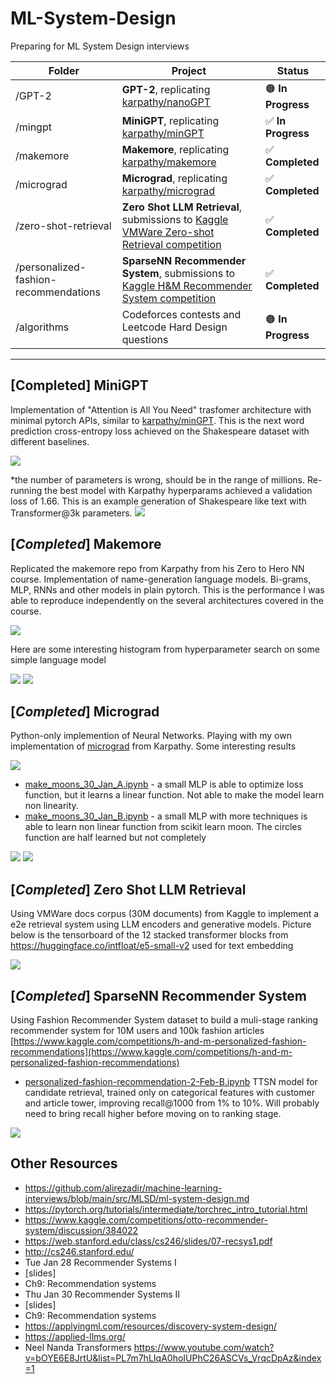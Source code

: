 # ML-System-Design

Preparing for ML System Design interviews

| Folder                                      | Project                                      | Status       |
|---------------------------------------------|----------------------------------------------|-------------|
| /GPT-2                                      | **GPT-2**, replicating [karpathy/nanoGPT](https://github.com/karpathy/nanoGPT) | 🟠 **In Progress** | 
| /mingpt                                     | **MiniGPT**, replicating [karpathy/minGPT](https://github.com/karpathy/minGPT) | ✅ **In Progress** |
| /makemore                                   | **Makemore**, replicating [karpathy/makemore](https://github.com/karpathy/makemore) |  ✅ **Completed** |
| /micrograd                                  | **Micrograd**, replicating [karpathy/micrograd](https://github.com/karpathy/micrograd) |  ✅ **Completed** |
| /zero-shot-retrieval                        | **Zero Shot LLM Retrieval**, submissions to [Kaggle VMWare Zero-shot Retrieval competition](https://www.kaggle.com/competitions/vmware-zero-shot-information-retrieval) |  ✅ **Completed** |
| /personalized-fashion-recommendations       | **SparseNN Recommender System**, submissions to [Kaggle H&M Recommender System competition](https://www.kaggle.com/competitions/h-and-m-personalized-fashion-recommendations) |  ✅ **Completed** |
| /algorithms                                 | Codeforces contests and Leetcode Hard Design questions | 🟠 **In Progress** |


-----------


## [Completed] MiniGPT

Implementation of "Attention is All You Need" trasfomer architecture with minimal pytorch APIs, similar to [karpathy/minGPT](https://github.com/karpathy/minGPT). This is the next word prediction cross-entropy loss achieved on the Shakespeare dataset with different baselines.

![](https://raw.githubusercontent.com/SolbiatiAlessandro/ML-system-design/refs/heads/main/imgs/minGPT-losses.png)

*the number of parameters is wrong, should be in the range of millions. Re-running the best model with Karpathy hyperparams achieved a validation loss of 1.66. This is an example generation of Shakespeare like text with Transformer@3k parameters. 
![](https://raw.githubusercontent.com/SolbiatiAlessandro/ML-system-design/refs/heads/main/imgs/minigpt-shakespeare1.png)


## [*Completed*] Makemore

Replicated the makemore repo from Karpathy from his Zero to Hero NN course. Implementation of name-generation language models. Bi-grams, MLP, RNNs and other models in plain pytorch. This is the performance I was able to reproduce independently on the several architectures covered in the course.

![](https://raw.githubusercontent.com/SolbiatiAlessandro/ML-system-design/refs/heads/main/imgs/makemore-performance.png)

Here are some interesting histogram from hyperparameter search on some simple language model

![](https://raw.githubusercontent.com/SolbiatiAlessandro/ML-system-design/refs/heads/main/imgs/makemore-hist1.png)
![](https://raw.githubusercontent.com/SolbiatiAlessandro/ML-system-design/refs/heads/main/imgs/makemore-hist2.png)

## [*Completed*] Micrograd

Python-only implemention of Neural Networks. Playing with my own implementation of [micrograd](https://github.com/karpathy/micrograd) from Karpathy. Some interesting results

![](https://raw.githubusercontent.com/SolbiatiAlessandro/ML-system-design/refs/heads/main/imgs/micrograd-MLP.svg)

- [make_moons_30_Jan_A.ipynb](https://github.com/SolbiatiAlessandro/ML-system-design/blob/main/micrograd/make_moons_30_Jan_A.ipynb) - a small MLP is able to optimize loss function, but it learns a linear function. Not able to make the model learn non linearity.
- [make_moons_30_Jan_B.ipynb](https://github.com/SolbiatiAlessandro/ML-system-design/blob/main/micrograd/make_moons_30_Jan_B.ipynb) - a small MLP with more techniques is able to learn non linear function from scikit learn moon. The circles function are half learned but not completely 

![](https://github.com/SolbiatiAlessandro/ML-system-design/blob/main/imgs/micrograd-1.png)
![](https://github.com/SolbiatiAlessandro/ML-system-design/blob/main/imgs/micrograd-2.png)


## [*Completed*] Zero Shot LLM Retrieval

Using VMWare docs corpus (30M documents) from Kaggle to implement a e2e retrieval system using LLM encoders and generative models. Picture below is the tensorboard of the 12 stacked transformer blocks from https://huggingface.co/intfloat/e5-small-v2 used for text embedding

![](https://raw.githubusercontent.com/SolbiatiAlessandro/ML-system-design/refs/heads/main/imgs/zero-shot-retrieval.png)


## [*Completed*] SparseNN Recommender System 

Using Fashion Recommender System dataset to build a muli-stage ranking recommender system for 10M users and 100k fashion articles [https://www.kaggle.com/competitions/h-and-m-personalized-fashion-recommendations](https://www.kaggle.com/competitions/h-and-m-personalized-fashion-recommendations)

- [personalized-fashion-recommendation-2-Feb-B.ipynb](https://github.com/SolbiatiAlessandro/ML-system-design/blob/main/personalized-fashion-recommendations/personalized-fashion-recommendation-2-Feb-B.ipynb) TTSN model for candidate retrieval, trained only on categorical features with customer and article tower, improving recall@1000 from 1% to 10%. Will probably need to bring recall higher before moving on to ranking stage.

![](https://raw.githubusercontent.com/SolbiatiAlessandro/ML-system-design/refs/heads/main/imgs/recommendersystem-recall1.png)





## Other Resources

- https://github.com/alirezadir/machine-learning-interviews/blob/main/src/MLSD/ml-system-design.md	
- https://pytorch.org/tutorials/intermediate/torchrec_intro_tutorial.html 
- https://www.kaggle.com/competitions/otto-recommender-system/discussion/384022 
- https://web.stanford.edu/class/cs246/slides/07-recsys1.pdf 
- http://cs246.stanford.edu/ 
- Tue Jan 28	Recommender Systems I
- [slides]	
- Ch9: Recommendation systems
- Thu Jan 30	Recommender Systems II
- [slides]	
- Ch9: Recommendation systems
- https://applyingml.com/resources/discovery-system-design/ 
- https://applied-llms.org/ 
- Neel Nanda Transformers https://www.youtube.com/watch?v=bOYE6E8JrtU&list=PL7m7hLIqA0hoIUPhC26ASCVs_VrqcDpAz&index=1
